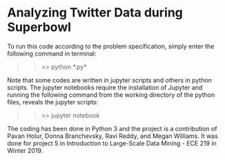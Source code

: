 # Analyzing Twitter Data during Superbowl
To run this code according to the problem specification, simply enter the following command in terminal:
>> \>> python \*.py\*

Note that some codes are written in jupyter scripts and others in python scripts. The jupyter notebooks require the installation of Jupyter and running the following command from the working directory of the python files, reveals the jupyter scripts:
>> \>> jupyter notebook

The coding has been done in Python 3 and the project is a contribution of Pavan Holur, Donna Branchevsky, Ravi Reddy, and Megan Williams. It was done for project 5 in Introduction to Large-Scale Data Mining - ECE 219 in Winter 2019.
